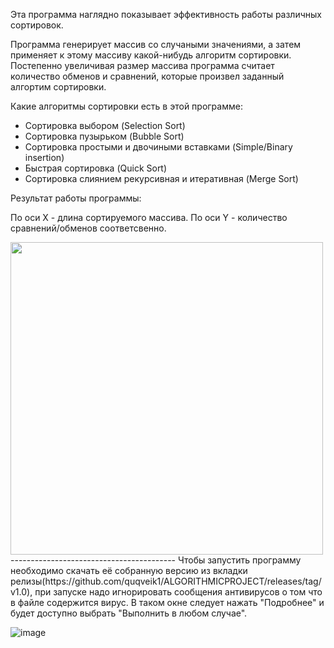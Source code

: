 Эта программа наглядно показывает эффективность работы различных сортировок.

Программа генерирует массив со случаными значениями, а затем применяет к этому массиву какой-нибудь алгоритм сортировки. 
Постепенно увеличивая размер массива программа считает количество обменов и сравнений, 
которые произвел заданный алгортим сортировки.

Какие алгоритмы сортировки есть в этой программе:
- Сортировка выбором (Selection Sort)
- Cортировка пузырьком (Bubble Sort)
- Сортировка простыми и двочиными вставками (Simple/Binary insertion)
- Быстрая сортировка (Quick Sort)
- Сортировка слиянием рекурсивная и итеративная (Merge Sort)

Результат работы программы:

По оси X - длина сортируемого массива.
По оси Y - количество сравнений/обменов соответсвенно.

<img src="https://user-images.githubusercontent.com/64206443/182865197-5ccfeaa1-01f8-4ea9-aa79-9471089e16df.png" width="500">
-----------------------------------------
Чтобы запустить программу необходимо скачать её собранную версию из вкладки релизы(https://github.com/quqveik1/ALGORITHMICPROJECT/releases/tag/v1.0),
при запуске надо игнорировать сообщения антивирусов о том что в файле содержится вирус.
В таком окне следует нажать "Подробнее" и будет доступно выбрать "Выполнить в любом случае".

![image](https://user-images.githubusercontent.com/64206443/182923283-fd1b8d6a-3b5a-4577-84be-2df09d006b6b.png)
